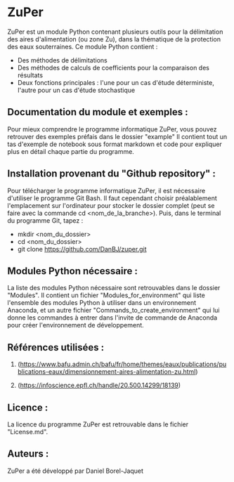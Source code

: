 # ZuPer

ZuPer est un module Python contenant plusieurs outils pour la délimitation des aires d'alimentation (ou zone Zu), dans la thématique de la protection des eaux souterraines. Ce module Python contient :

- Des méthodes de délimitations
- Des méthodes de calculs de coefficients pour la comparaison des résultats
- Deux fonctions principales : l'une pour un cas d'étude déterministe, l'autre pour un cas d'étude stochastique


## Documentation du module et exemples :

Pour mieux comprendre le programme informatique ZuPer, vous pouvez retrouver des exemples préfais dans le dossier "example" Il contient tout un tas d'exemple de notebook sous format markdown et code pour expliquer plus en détail chaque partie du programme.


## Installation provenant du "Github repository" :

Pour télécharger le programme informatique ZuPer, il est nécessaire d'utiliser le programme Git Bash. Il faut cependant choisir préalablement l'emplacement sur l'ordinateur pour stocker le dossier complet (peut se faire avec la commande cd <nom_de_la_branche>). Puis, dans le terminal du programme Git, tapez :

- mkdir <nom_du_dossier>
- cd <nom_du_dossier>
- git clone https://github.com/DanBJ/zuper.git


## Modules Python nécessaire :

La liste des modules Python nécessaire sont retrouvables dans le dossier "Modules". Il contient un fichier "Modules_for_environment" qui liste l'ensemble des modules Python à utiliser dans un environnement Anaconda, et un autre fichier "Commands_to_create_environment" qui lui donne les commandes à entrer dans l'invite de commande de Anaconda pour créer l'environnement de développement.


## Références utilisées :

1. (https://www.bafu.admin.ch/bafu/fr/home/themes/eaux/publications/publications-eaux/dimensionnement-aires-alimentation-zu.html)

2. (https://infoscience.epfl.ch/handle/20.500.14299/18139)


## Licence :

La licence du programme ZuPer est retrouvable dans le fichier "License.md".


## Auteurs :

ZuPer a été développé par Daniel Borel-Jaquet
